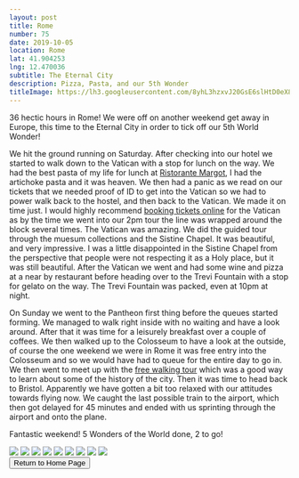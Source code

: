```yaml
---
layout: post
title: Rome
number: 75
date: 2019-10-05
location: Rome
lat: 41.904253
lng: 12.470036
subtitle: The Eternal City
description: Pizza, Pasta, and our 5th Wonder
titleImage: https://lh3.googleusercontent.com/8yhL3hzxvJ20GsE6slHtD0eX8TcwtVwbYUg-WQDbPTZwuDftjWUS-QfYWvnR6C_kLwduSWOj383WhDEAROzolfZWBnuso7HVapaPC6j6XvUU5OJv5y-CWwpECGhN19eimUf3MkUKRHU=w2400
---
```


36 hectic hours in Rome! We were off on another weekend get away in Europe, this time to the Eternal City in order to tick off our 5th World Wonder!

We hit the ground running on Saturday. After checking into our hotel we started to walk down to the Vatican with a stop for lunch on the way. We had the best pasta of my life for lunch at <a target="_blank" href="https://www.ristorantemargotprati.it/">Ristorante Margot</a>, I had the artichoke pasta and it was heaven. We then had a panic as we read on our tickets that we needed proof of ID to get into the Vatican so we had to power walk back to the hostel, and then back to the Vatican. We made it on time just. I would highly recommend <a target="_blank" href="http://www.museivaticani.va/content/museivaticani/en.html">booking tickets online</a> for the Vatican as by the time we went into our 2pm tour the line was wrapped around the block several times. The Vatican was amazing. We did the guided tour through the muesum collections and the Sistine Chapel. It was beautiful, and very impressive. I was a little disappointed in the Sistine Chapel from the perspective that people were not respecting it as a Holy place, but it was still beautiful. After the Vatican we went and had some wine and pizza at a near by restaurant before heading over to the Trevi Fountain with a stop for gelato on the way. The Trevi Fountain was packed, even at 10pm at night.

On Sunday we went to the Pantheon first thing before the queues started forming. We managed to walk right inside with no waiting and have a look around. After that it was time for a leisurely breakfast over a couple of coffees. We then walked up to the Colosseum to have a look at the outside, of course the one weekend we were in Rome it was free entry into the Colosseum and so we would have had to queue for the entire day to go in. We then went to meet up with the <a target="_blank" href="https://www.romefreewalkingtour.com/en/">free walking tour</a> which was a good way to learn about some of the history of the city. Then it was time to head back to Bristol. Apparently we have gotten a bit too relaxed with our attitudes towards flying now. We caught the last possible train to the airport, which then got delayed for 45 minutes and ended with us sprinting through the airport and onto the plane.

Fantastic weekend! 5 Wonders of the World done, 2 to go!

<img src="https://lh3.googleusercontent.com/2ivcO6n3SaSAbRjXryefXl1gH_cwCD3Nc8q7jVrAJtHj4MoVtnIlDFy5RaitHLaMM6eR7SY0ck4RCY7XCtuwhtlX8TykhJpe6HCH-KPlHk4bjI3XyKfzcGtTjnqZEtmk2BYJs0peu4o=w2400" class="image1">
<img src="https://lh3.googleusercontent.com/3fNNw-Z54EXuhcNGN3rTwwbTA3HsUOzeXO_SlBClRk6j-5JYoiC2kjjgNNHx3tk4e5loitBMC97YO1RLZObNgSuQk6NgOAoy0SJIgkBRTnX35A9if0q1LVkfgMr7LqA5_b2eQ_x1WYI=w2400" class="image1">
<img src="https://lh3.googleusercontent.com/bCU3yPOqlIWgHMHtS2IXZ1uUm4WrNXO-jqe3phzWeg-EEHvWZWbQ3m5bNSfmxibiyy3MctzzMxgBqqn0mXoMnl-NZVBJR3gbWUHbve8YtdQBrmL6UQlLrgrshXbyhGq02rkG1Kh4OSY=w2400" class="image1">
<img src="https://lh3.googleusercontent.com/0_5it4ls3VILjtCCm0Nl7uCifiMecA36Ti34_0-2-_yCW6t-vC3xdi9GUMzH-9_KkJ-bvfSKmhlCyi1u8hVXYmVEDUkT9Pb5iLKLxUwgjElSirGHtOFp-2Dl_2fFE0tIK1DW5hbawbo=w2400" class="image1">
<img src="https://lh3.googleusercontent.com/aGT93SSxTDFlIDm3_OsrwWSe0R-eqtcrCqDA6ptuqS9JeICV_AdQt0rOdYOAw_mYkg5zndTpHRbjkjUqdKo1NsgTM-PfQh7Bdwgjjaz0huSUEE-PL7VAM1l3uRMpMeGeP1NGaH7QbYo=w2400" class="image1">
<img src="https://lh3.googleusercontent.com/KAAD6jqykCcV1AWeR0EiTQDf6beFcjhivzmnPVVMSODDBYcXdAhnO5gki57GhmmarQY_PG-RSWC1XnLzl1bfS4BWCFfPX6HusFjhYkWaytm9tUeIEv0NjKkuPqs899cHVmcHH3fBG9g=w2400" class="image1">
<img src="https://lh3.googleusercontent.com/NPLSSVws2KBFztAFG_ZdhVrZU9fbjG6vNzH5atYL8Hc2tUg2YHwQdh4hO31lc1uuKF60WEC7XUxCG-OToF8aA8AkWp6MS6GCemZjReYhPRx_B31r2yvlSNMfEGJ_N6Gn-vKx0-05ayg=w2400" class="image1">
<img src="https://lh3.googleusercontent.com/4M4cbJ1Q3UJtAyi-OuA9A3rpWNRQn2tfg4pS43Qe8_WclyoU13Hu7_P8uGbVxfcHjHCECwOWg3Ty0CxbOK9UW6reFzj-pr5Nj0CZKXj8UkAGGsWsq8TWyHeB-6J1zGfzGIsx01_jE4E=w2400" class="image1">
<img src="https://lh3.googleusercontent.com/nbv8JMZ61HRmXjJ8xzkxwWPEbelYzazqEu8xgd3GylFW1O1i8TNnHhM_3RztcXifUp0LYxB1ElvYTQyaK5hPFikclBDMwOw8Q1VzWgWQPRdhBFMi8uTOUcDedci7g97ppQZlw_APcIg=w2400" class="image1">

<div class="wrapper">
  <input type="button" class="button" value="Return to Home Page" onclick="self.close()">
</div>
